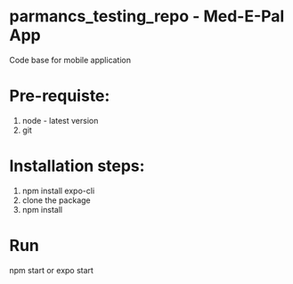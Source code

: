 # parmancs_testing_repo - Med-E-Pal App
  Code base for mobile application

# Pre-requiste:
  1. node - latest version
  2. git

# Installation steps:
  1. npm install expo-cli
  2. clone the package
  3. npm install

# Run
  npm start or expo start